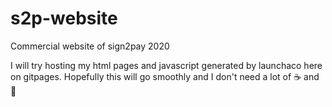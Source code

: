 # s2p-website
Commercial website of sign2pay 2020

I will try hosting my html pages and javascript generated by launchaco here on gitpages.
Hopefully this will go smoothly and I don't need a lot of :coffee: and :pizza:
